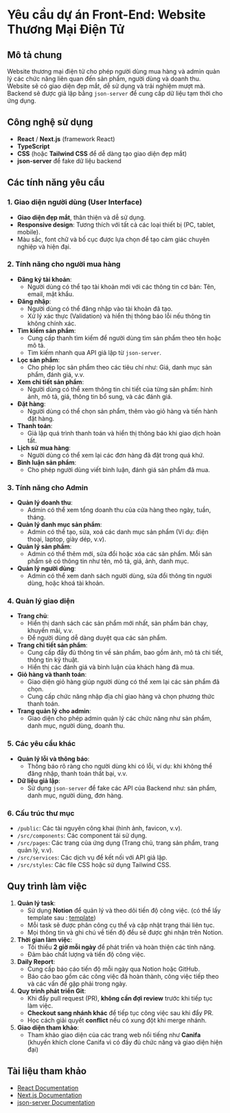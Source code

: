 # Yêu cầu dự án Front-End: Website Thương Mại Điện Tử

## Mô tả chung
Website thương mại điện tử cho phép người dùng mua hàng và admin quản lý các chức năng liên quan đến sản phẩm, người dùng và doanh thu. Website sẽ có giao diện đẹp mắt, dễ sử dụng và trải nghiệm mượt mà. Backend sẽ được giả lập bằng `json-server` để cung cấp dữ liệu tạm thời cho ứng dụng.

## Công nghệ sử dụng
- **React** / **Next.js** (framework React)
- **TypeScript**
- **CSS** (hoặc **Tailwind CSS** để dễ dàng tạo giao diện đẹp mắt)
- **json-server** để fake dữ liệu backend

## Các tính năng yêu cầu

### 1. Giao diện người dùng (User Interface)
- **Giao diện đẹp mắt**, thân thiện và dễ sử dụng.
- **Responsive design**: Tương thích với tất cả các loại thiết bị (PC, tablet, mobile).
- Màu sắc, font chữ và bố cục được lựa chọn để tạo cảm giác chuyên nghiệp và hiện đại.

### 2. Tính năng cho người mua hàng
- **Đăng ký tài khoản**:
  - Người dùng có thể tạo tài khoản mới với các thông tin cơ bản: Tên, email, mật khẩu.
- **Đăng nhập**:
  - Người dùng có thể đăng nhập vào tài khoản đã tạo.
  - Xử lý xác thực (Validation) và hiển thị thông báo lỗi nếu thông tin không chính xác.
- **Tìm kiếm sản phẩm**:
  - Cung cấp thanh tìm kiếm để người dùng tìm sản phẩm theo tên hoặc mô tả.
  - Tìm kiếm nhanh qua API giả lập từ `json-server`.
- **Lọc sản phẩm**:
  - Cho phép lọc sản phẩm theo các tiêu chí như: Giá, danh mục sản phẩm, đánh giá, v.v.
- **Xem chi tiết sản phẩm**:
  - Người dùng có thể xem thông tin chi tiết của từng sản phẩm: hình ảnh, mô tả, giá, thông tin bổ sung, và các đánh giá.
- **Đặt hàng**:
  - Người dùng có thể chọn sản phẩm, thêm vào giỏ hàng và tiến hành đặt hàng.
- **Thanh toán**:
  - Giả lập quá trình thanh toán và hiển thị thông báo khi giao dịch hoàn tất.
- **Lịch sử mua hàng**:
  - Người dùng có thể xem lại các đơn hàng đã đặt trong quá khứ.
- **Bình luận sản phẩm**:
  - Cho phép người dùng viết bình luận, đánh giá sản phẩm đã mua.

### 3. Tính năng cho Admin
- **Quản lý doanh thu**:
  - Admin có thể xem tổng doanh thu của cửa hàng theo ngày, tuần, tháng.
- **Quản lý danh mục sản phẩm**:
  - Admin có thể tạo, sửa, xoá các danh mục sản phẩm (Ví dụ: điện thoại, laptop, giày dép, v.v).
- **Quản lý sản phẩm**:
  - Admin có thể thêm mới, sửa đổi hoặc xóa các sản phẩm. Mỗi sản phẩm sẽ có thông tin như tên, mô tả, giá, ảnh, danh mục.
- **Quản lý người dùng**:
  - Admin có thể xem danh sách người dùng, sửa đổi thông tin người dùng, hoặc khoá tài khoản.

### 4. Quản lý giao diện
- **Trang chủ**:
  - Hiển thị danh sách các sản phẩm mới nhất, sản phẩm bán chạy, khuyến mãi, v.v.
  - Để người dùng dễ dàng duyệt qua các sản phẩm.
- **Trang chi tiết sản phẩm**:
  - Cung cấp đầy đủ thông tin về sản phẩm, bao gồm ảnh, mô tả chi tiết, thông tin kỹ thuật.
  - Hiển thị các đánh giá và bình luận của khách hàng đã mua.
- **Giỏ hàng và thanh toán**:
  - Giao diện giỏ hàng giúp người dùng có thể xem lại các sản phẩm đã chọn.
  - Cung cấp chức năng nhập địa chỉ giao hàng và chọn phương thức thanh toán.
- **Trang quản lý cho admin**:
  - Giao diện cho phép admin quản lý các chức năng như sản phẩm, danh mục, người dùng, doanh thu.

### 5. Các yêu cầu khác
- **Quản lý lỗi và thông báo**:
  - Thông báo rõ ràng cho người dùng khi có lỗi, ví dụ: khi không thể đăng nhập, thanh toán thất bại, v.v.
- **Dữ liệu giả lập**:
  - Sử dụng `json-server` để fake các API của Backend như: sản phẩm, danh mục, người dùng, đơn hàng.

### 6. Cấu trúc thư mục
- `/public`: Các tài nguyên công khai (hình ảnh, favicon, v.v).
- `/src/components`: Các component tái sử dụng.
- `/src/pages`: Các trang của ứng dụng (Trang chủ, trang sản phẩm, trang quản lý, v.v).
- `/src/services`: Các dịch vụ để kết nối với API giả lập.
- `/src/styles`: Các file CSS hoặc sử dụng Tailwind CSS.


## Quy trình làm việc
1. **Quản lý task**: 
   - Sử dụng **Notion** để quản lý và theo dõi tiến độ công việc. (có thể lấy template sau : [template](https://www.notion.so/f1fb8cb6f4ec483fb9a58e2bd90f7a99?v=ab4b607ab7d9476aa89689c326a55b14))
   - Mỗi task sẽ được phân công cụ thể và cập nhật trạng thái liên tục.
   - Mọi thông tin và ghi chú về tiến độ đều sẽ được ghi nhận trên Notion.
2. **Thời gian làm việc**:
   - Tối thiểu **2 giờ mỗi ngày** để phát triển và hoàn thiện các tính năng.
   - Đảm bảo chất lượng và tiến độ công việc.
3. **Daily Report**:
   - Cung cấp báo cáo tiến độ mỗi ngày qua Notion hoặc GitHub.
   - Báo cáo bao gồm các công việc đã hoàn thành, công việc tiếp theo và các vấn đề gặp phải trong ngày.
4. **Quy trình phát triển Git**:
   - Khi đẩy pull request (PR), **không cần đợi review** trước khi tiếp tục làm việc.
   - **Checkout sang nhánh khác** để tiếp tục công việc sau khi đẩy PR.
   - Học cách giải quyết **conflict** nếu có xung đột khi merge nhánh.
5. **Giao diện tham khảo**:
   - Tham khảo giao diện của các trang web nổi tiếng như **Canifa** (khuyến khích clone Canifa vì có đầy đủ chức năng và giao diện hiện đại)

## Tài liệu tham khảo
- [React Documentation](https://reactjs.org/docs/getting-started.html)
- [Next.js Documentation](https://nextjs.org/docs)
- [json-server Documentation](https://github.com/typicode/json-server)
